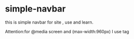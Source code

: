 # simple-navbar
this is simple navbar for site , use and learn.

Attention:for @media screen and (max-width:960px) I use <i class="fa fa-list"></i> tag
